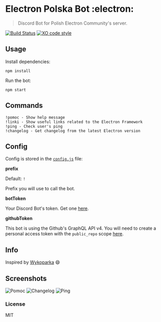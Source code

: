 # Electron Polska Bot :electron:

> Discord Bot for Polish Electron Community's server.

[![Build Status](https://travis-ci.org/xxczaki/discord-bot.svg?branch=master)](https://travis-ci.org/xxczaki/discord-bot) [![XO code style](https://img.shields.io/badge/code_style-XO-5ed9c7.svg)](https://github.com/xojs/xo)

## Usage

Install dependencies:
```
npm install
```

Run the bot:
```
npm start
```

## Commands

```
!pomoc - Show help message
!linki - Show useful links related to the Electron Framework
!ping - Check user's ping
!changelog - Get changelog from the latest Electron version
```

## Config

Config is stored in the [`config.js`](https://github.com/xxczaki/discord-bot/blob/master/config.json) file:

**prefix**

Default: `!`

Prefix you will use to call the bot.

**botToken**

Your Discord Bot's token. Get one [here](https://discordapp.com/developers/applications/).

**githubToken**

This bot is using the Github's GraphQL API v4. You will need to create a personal access token with the `public_repo` scope [here](https://github.com/settings/tokens).

## Info

Inspired by [Wykoparka](https://github.com/SerekKiri/Wykoparka) :smile:

## Screenshots

![Pomoc](https://imgur.com/HhYE0PK.png)
![Changelog](https://imgur.com/PZZvQR0.png)
![Ping](https://imgur.com/QSAtJU4.png)

### License

MIT
